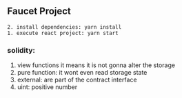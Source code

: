 ## Faucet Project
```
2. install dependencies: yarn install
1. execute react project: yarn start
```
### solidity: 
1. view functions it means it is not gonna alter the storage
2. pure function: it wont even read storage state
3. external: are part of the contract interface
4. uint: positive number
